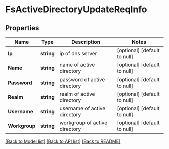 # FsActiveDirectoryUpdateReqInfo

## Properties
Name | Type | Description | Notes
------------ | ------------- | ------------- | -------------
**Ip** | **string** | ip of dns server | [optional] [default to null]
**Name** | **string** | name of active directory | [optional] [default to null]
**Password** | **string** | password of active directory | [optional] [default to null]
**Realm** | **string** | realm of active directory | [optional] [default to null]
**Username** | **string** | username of active directory | [optional] [default to null]
**Workgroup** | **string** | workgroup of active directory | [optional] [default to null]

[[Back to Model list]](../README.md#documentation-for-models) [[Back to API list]](../README.md#documentation-for-api-endpoints) [[Back to README]](../README.md)


